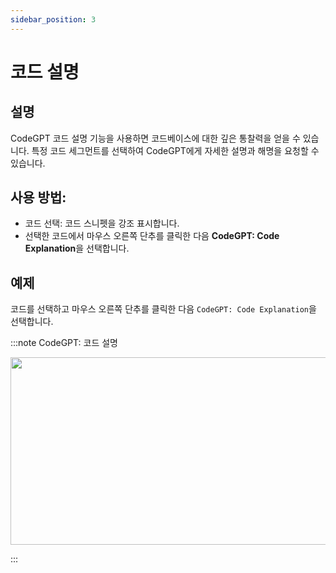 ```yaml
---
sidebar_position: 3
---
```


# 코드 설명

## 설명
CodeGPT 코드 설명 기능을 사용하면 코드베이스에 대한 깊은 통찰력을 얻을 수 있습니다. 특정 코드 세그먼트를 선택하여 CodeGPT에게 자세한 설명과 해명을 요청할 수 있습니다.

## 사용 방법:
- 코드 선택: 코드 스니펫을 강조 표시합니다.
- 선택한 코드에서 마우스 오른쪽 단추를 클릭한 다음 **CodeGPT: Code Explanation**을 선택합니다.

## 예제
코드를 선택하고 마우스 오른쪽 단추를 클릭한 다음 `CodeGPT: Code Explanation`을 선택합니다.

:::note CodeGPT: 코드 설명
<p align="center">
  <img width="550" height="300" src="https://github.com/davila7/code-gpt-docs/assets/6216945/dd6bd392-9ddb-4be9-81af-7929d34f60ad" />
</p>
:::
